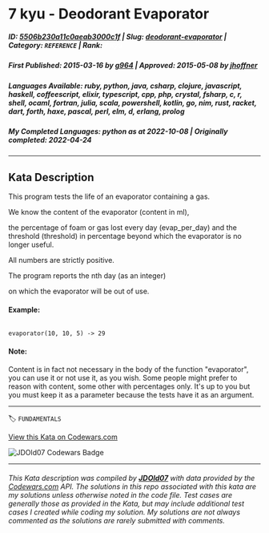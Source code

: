 # 7 kyu - Deodorant Evaporator

##### **ID**: [5506b230a11c0aeab3000c1f](https://www.codewars.com/kata/5506b230a11c0aeab3000c1f) | **Slug**: [deodorant-evaporator](https://www.codewars.com/kata/5506b230a11c0aeab3000c1f) | **Category**: `REFERENCE` | **Rank**: <span style="color:white">7 kyu</span>

##### **First Published**: 2015-03-16 ***by*** [g964](https://www.codewars.com/users/g964) | **Approved**: 2015-05-08 ***by*** [jhoffner](https://www.codewars.com/users/jhoffner)

##### **Languages Available**: ruby, python, java, csharp, clojure, javascript, haskell, coffeescript, elixir, typescript, cpp, php, crystal, fsharp, c, r, shell, ocaml, fortran, julia, scala, powershell, kotlin, go, nim, rust, racket, dart, forth, haxe, pascal, perl, elm, d, erlang, prolog

##### **My Completed Languages**: python ***as at*** 2022-10-08 | **Originally completed**: 2022-04-24

---

## Kata Description


This program tests the life of an evaporator containing a gas. 



We know the content of the evaporator (content in ml),

the percentage of foam or gas lost every day (evap_per_day) and the threshold (threshold) in percentage beyond which the evaporator is no longer useful.

All numbers are strictly positive.



The program reports the nth day (as an integer)

on which the evaporator will be out of use.



#### Example:

```

evaporator(10, 10, 5) -> 29

```



#### Note: 

Content is in fact not necessary in the body of the function "evaporator", you can use it or not use it, as you wish. Some people might prefer to reason with content, some other with percentages only. It's up to you but you must keep it as a parameter because the tests have it as an argument.

---


🏷 `FUNDAMENTALS`


[View this Kata on Codewars.com](https://www.codewars.com/kata/5506b230a11c0aeab3000c1f)

![](https://www.codewars.com/users/jdold07/badges/large "JDOld07 Codewars Badge")

---

###### *This Kata description was compiled by [**JDOld07**](https://tpstech.dev) with data provided by the [Codewars.com](https://www.codewars.com) API.  The solutions in this repo associated with this kata are my solutions unless otherwise noted in the code file.  Test cases are generally those as provided in the Kata, but may include additional test cases I created while coding my solution.  My solutions are not always commented as the solutions are rarely submitted with comments.*
